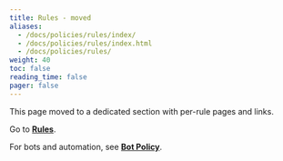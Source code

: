 ```yaml
---
title: Rules - moved
aliases:
  - /docs/policies/rules/index/
  - /docs/policies/rules/index.html
  - /docs/policies/rules/
weight: 40
toc: false
reading_time: false
pager: false
---
```


This page moved to a dedicated section with per-rule pages and links.

Go to **[Rules](/docs/policies/rules/index/)**.

For bots and automation, see **[Bot Policy](/docs/policies/rules/bots/)**.
